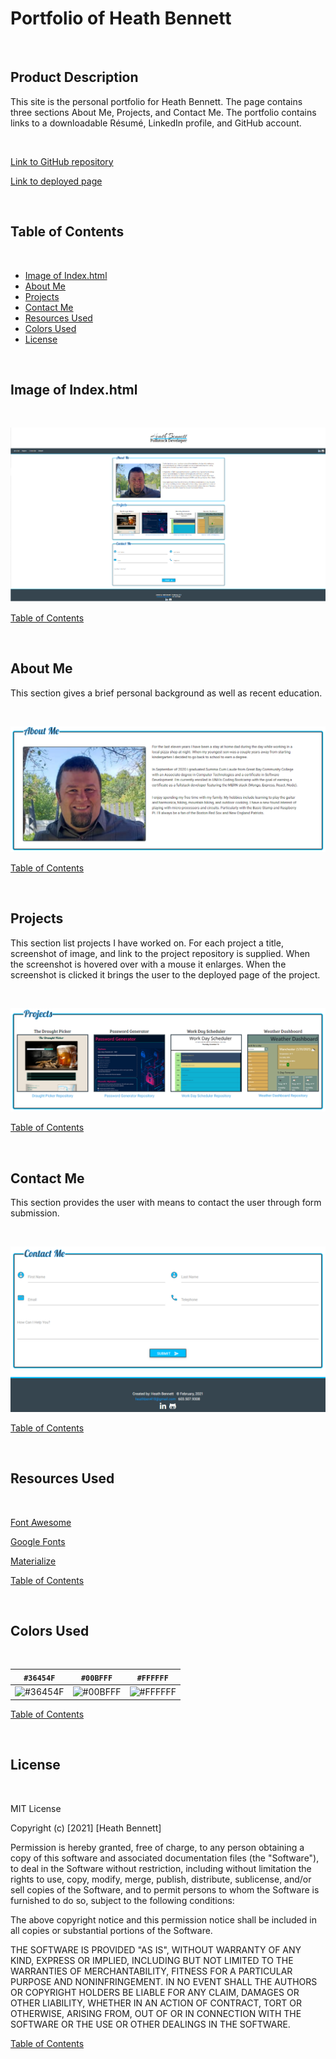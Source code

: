 # Portfolio of Heath Bennett

&nbsp;

## Product Description

This site is the personal portfolio for Heath Bennett.  The page contains three sections About Me, Projects, and Contact Me.  The portfolio contains links to a downloadable Résumé, LinkedIn profile, and GitHub account. 

&nbsp;

[Link to GitHub repository](https://github.com/Heath-Bennett/HBPortfolio)

[Link to deployed page](ind)

&nbsp;

## Table of Contents

&nbsp;

* [Image of Index.html](#Image-of-Index.html)
* [About Me](#About-Me)
* [Projects](#Projects)
* [Contact Me](#Contact-Me)
* [Resources Used](#Resources-Used)
* [Colors Used](#Colors-Used)
* [License](#License)

&nbsp;

## Image of Index.html

&nbsp;

![Screenshot of Portfolio](./assets/Images/portfolioScreenShot.png)

[Table of Contents](#Table-of-Contents)

&nbsp;

## About Me

This section gives a brief personal background as well as recent education.


&nbsp;

![Screenshot of About Me](./assets/Images/aboutMe.png)

[Table of Contents](#Table-of-Contents)

&nbsp;

## Projects
This section list projects I have worked on.  For each project a title, screenshot of image, and link to the project repository is supplied.  When the screenshot is hovered over with a mouse it enlarges.  When the screenshot is clicked it brings the user to the deployed page of the project. 

&nbsp;

![Screenshot of Projects](./assets/Images/projects.png)

[Table of Contents](#Table-of-Contents)

&nbsp;

## Contact Me
This section provides the user with means to contact the user through form submission.

&nbsp;

![Screenshot of Contact Me](./assets/Images/contactMe.png)

[Table of Contents](#Table-of-Contents)

&nbsp;

## Resources Used

&nbsp;

[Font Awesome](https://fontawesome.com/)

[Google Fonts](https://fonts.google.com/)

[Materialize](https://materializecss.com/)

[Table of Contents](#Table-of-Contents)

&nbsp;

## Colors Used

&nbsp;

`#36454F`                  |  `#00BFFF`                |`#FFFFFF`
:-------------------------:|:-------------------------:|:-------------------------:
![#36454F](https://via.placeholder.com/150x300/36454F/000000?text=+)  | ![#00BFFF](https://via.placeholder.com/150x300/00BFFF/000000?text=+) | ![#FFFFFF](https://via.placeholder.com/150x300/FFFFFF/000000?text=+)

[Table of Contents](#Table-of-Contents)

&nbsp;

## License

&nbsp;

MIT License

Copyright (c) [2021] [Heath Bennett]

Permission is hereby granted, free of charge, to any person obtaining a copy
of this software and associated documentation files (the "Software"), to deal
in the Software without restriction, including without limitation the rights
to use, copy, modify, merge, publish, distribute, sublicense, and/or sell
copies of the Software, and to permit persons to whom the Software is
furnished to do so, subject to the following conditions:

The above copyright notice and this permission notice shall be included in all
copies or substantial portions of the Software.

THE SOFTWARE IS PROVIDED "AS IS", WITHOUT WARRANTY OF ANY KIND, EXPRESS OR
IMPLIED, INCLUDING BUT NOT LIMITED TO THE WARRANTIES OF MERCHANTABILITY,
FITNESS FOR A PARTICULAR PURPOSE AND NONINFRINGEMENT. IN NO EVENT SHALL THE
AUTHORS OR COPYRIGHT HOLDERS BE LIABLE FOR ANY CLAIM, DAMAGES OR OTHER
LIABILITY, WHETHER IN AN ACTION OF CONTRACT, TORT OR OTHERWISE, ARISING FROM,
OUT OF OR IN CONNECTION WITH THE SOFTWARE OR THE USE OR OTHER DEALINGS IN THE
SOFTWARE.

[Table of Contents](#Table-of-Contents)